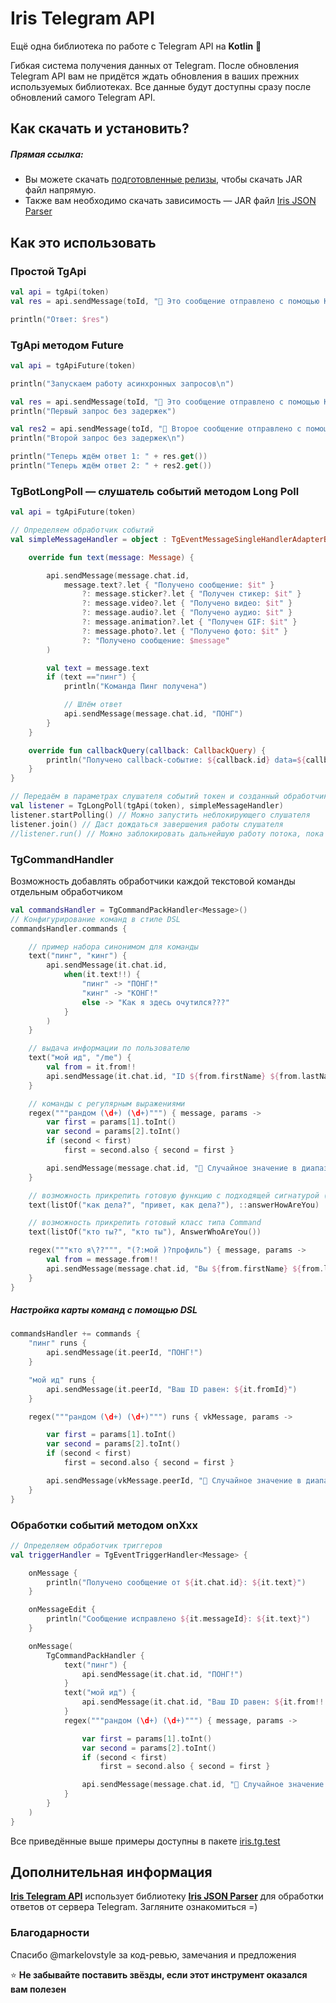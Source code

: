 # Iris Telegram API

Ещё одна библиотека по работе с Telegram API на **Kotlin** 💖

Гибкая система получения данных от Telegram. После обновления Telegram API вам не придётся ждать 
обновления в ваших прежних используемых библиотеках. Все данные будут доступны сразу после обновлений самого Telegram API.

## Как скачать и установить?

##### Прямая ссылка:

- Вы можете скачать [подготовленные релизы](https://github.com/iris2iris/iris-telegram-api/releases), чтобы скачать JAR файл напрямую.
- Также вам необходимо скачать зависимость — JAR файл [Iris JSON Parser](https://github.com/iris2iris/iris-telegram-api/releases/download/v0.1/iris-json-parser.jar)

## Как это использовать

### Простой TgApi

```kotlin
val api = tgApi(token)
val res = api.sendMessage(toId, "💝 Это сообщение отправлено с помощью Kotlin")

println("Ответ: $res")
```

### TgApi методом Future

```kotlin
val api = tgApiFuture(token)

println("Запускаем работу асинхронных запросов\n")

val res = api.sendMessage(toId, "💝 Это сообщение отправлено с помощью Kotlin")
println("Первый запрос без задержек")

val res2 = api.sendMessage(toId, "💝 Второе сообщение отправлено с помощью Kotlin")
println("Второй запрос без задержек\n")

println("Теперь ждём ответ 1: " + res.get())
println("Теперь ждём ответ 2: " + res2.get())
```

### TgBotLongPoll — слушатель событий методом Long Poll
```kotlin
val api = tgApiFuture(token)

// Определяем обработчик событий
val simpleMessageHandler = object : TgEventMessageSingleHandlerAdapterBasicTypes() {

	override fun text(message: Message) {

		api.sendMessage(message.chat.id,
			message.text?.let { "Получено сообщение: $it" }
				?: message.sticker?.let { "Получен стикер: $it" }
				?: message.video?.let { "Получено видео: $it" }
				?: message.audio?.let { "Получено аудио: $it" }
				?: message.animation?.let { "Получен GIF: $it" }
				?: message.photo?.let { "Получено фото: $it" }
				?: "Получено сообщение: $message"
		)

		val text = message.text
		if (text =="пинг") {
			println("Команда Пинг получена")

			// Шлём ответ
			api.sendMessage(message.chat.id, "ПОНГ")
		}
	}

	override fun callbackQuery(callback: CallbackQuery) {
		println("Получено callback-событие: ${callback.id} data=${callback.data}")
	}
}

// Передаём в параметрах слушателя событий токен и созданный обработчик событий
val listener = TgLongPoll(tgApi(token), simpleMessageHandler)
listener.startPolling() // Можно запустить неблокирующего слушателя
listener.join() // Даст дождаться завершения работы слушателя
//listener.run() // Можно заблокировать дальнейшую работу потока, пока не будет остановлено
```

### TgCommandHandler

Возможность добавлять обработчики каждой текстовой команды отдельным обработчиком

```kotlin
val commandsHandler = TgCommandPackHandler<Message>()
// Конфигурирование команд в стиле DSL
commandsHandler.commands {

	// пример набора синонимом для команды
	text("пинг", "кинг") {
		api.sendMessage(it.chat.id,
			when(it.text!!) {
				"пинг" -> "ПОНГ!"
				"кинг" -> "КОНГ!"
				else -> "Как я здесь очутился???"
			}
		)
	}

	// выдача информации по пользователю
	text("мой ид", "/me") {
		val from = it.from!!
		api.sendMessage(it.chat.id, "ID ${from.firstName} ${from.lastName} (@${from.username}) равен: ${from.id}")
	}

	// команды с регулярным выражениями
	regex("""рандом (\d+) (\d+)""") { message, params ->
		var first = params[1].toInt()
		var second = params[2].toInt()
		if (second < first)
			first = second.also { second = first }

		api.sendMessage(message.chat.id, "🎲 Случайное значение в диапазоне [$first..$second] выпало на ${(first..second).random()}")
	}

	// возможность прикрепить готовую функцию с подходящей сигнатурой (message: Message) -> Unit
	text(listOf("как дела?", "привет, как дела?"), ::answerHowAreYou)

	// возможность прикрепить готовый класс типа Command
	text(listOf("кто ты?", "кто ты"), AnswerWhoAreYou())

	regex("""кто я\??""", "(?:мой )?профиль") { message, params ->
		val from = message.from!!
		api.sendMessage(message.chat.id, "Вы ${from.firstName} ${from.lastName} [@${from.username}]. ID = ${from.id}")
	}
}
```
##### Настройка карты команд с помощью DSL

```kotlin
commandsHandler += commands {
    "пинг" runs {
        api.sendMessage(it.peerId, "ПОНГ!")
    }

    "мой ид" runs {
        api.sendMessage(it.peerId, "Ваш ID равен: ${it.fromId}")
    }

    regex("""рандом (\d+) (\d+)""") runs { vkMessage, params ->

        var first = params[1].toInt()
        var second = params[2].toInt()
        if (second < first)
            first = second.also { second = first }

        api.sendMessage(vkMessage.peerId, "🎲 Случайное значение в диапазоне [$first..$second] выпало на ${(first..second).random()}")
    }
}
```

### Обработки событий методом onXxx

```kotlin
// Определяем обработчик триггеров
val triggerHandler = TgEventTriggerHandler<Message> {

	onMessage {
		println("Получено сообщение от ${it.chat.id}: ${it.text}")
	}

	onMessageEdit {
		println("Сообщение исправлено ${it.messageId}: ${it.text}")
	}

	onMessage(
		TgCommandPackHandler {
			text("пинг") {
				api.sendMessage(it.chat.id, "ПОНГ!")
			}
			text("мой ид") {
				api.sendMessage(it.chat.id, "Ваш ID равен: ${it.from!!.id}")
			}
			regex("""рандом (\d+) (\d+)""") { message, params ->

				var first = params[1].toInt()
				var second = params[2].toInt()
				if (second < first)
					first = second.also { second = first }

				api.sendMessage(message.chat.id, "🎲 Случайное значение в диапазоне [$first..$second] выпало на ${(first..second).random()}")
			}
		}
	)
}
```

Все приведённые выше примеры доступны в пакете [iris.tg.test](https://github.com/iris2iris/iris-telegram-api/blob/master/test/iris/tg/test)

## Дополнительная информация

**[Iris Telegram API](https://github.com/iris2iris/iris-telegram-api)** использует библиотеку **[Iris JSON Parser](https://github.com/iris2iris/iris-json-parser-kotlin)** для обработки ответов от сервера Telegram. Загляните ознакомиться =)

### Благодарности
Спасибо @markelovstyle за код-ревью, замечания и предложения

⭐ **Не забывайте поставить звёзды, если этот инструмент оказался вам полезен**
